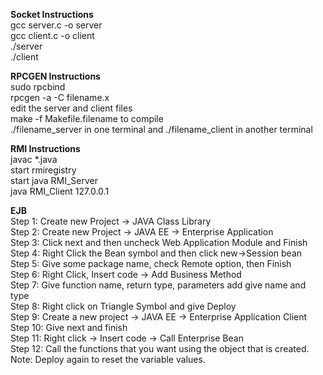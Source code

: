 <b> Socket Instructions </b> <br>
gcc server.c -o server <br> gcc client.c -o client <br> ./server <br> ./client

<b> RPCGEN Instructions </b> <br>
sudo rpcbind <br> rpcgen -a -C filename.x <br> edit the server and client files <br> make -f Makefile.filename to compile <br>
./filename_server in one terminal and ./filename_client in another terminal <br>

<b> RMI Instructions </b> <br>
javac  *.java <br>
start rmiregistry <br>
start java RMI_Server <br>
java RMI_Client 127.0.0.1 <br>

<b> EJB </b> <br>
Step 1: Create new Project -> JAVA Class Library <br>
Step 2: Create new Project -> JAVA EE -> Enterprise Application <br>
Step 3: Click next and then uncheck Web Application Module and Finish <br> 
Step 4: Right Click the Bean symbol and then click new->Session bean <br>
Step 5: Give some package name, check Remote option, then Finish <br>
Step 6: Right Click, Insert code -> Add Business Method <br>
Step 7: Give function name, return type, parameters add give name and type <br>
Step 8: Right click on Triangle Symbol and give Deploy <br>
Step 9: Create a new project -> JAVA EE -> Enterprise Application Client <br>
Step 10: Give next and finish <br>
Step 11: Right click -> Insert code -> Call Enterprise Bean <br>
Step 12: Call the functions that you want using the object that is created. <br>
Note: Deploy again to reset the variable values. <br>
